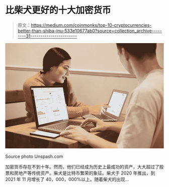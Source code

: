 # 比柴犬更好的十大加密货币

> 原文：<https://medium.com/coinmonks/top-10-cryptocurrencies-better-than-shiba-inu-533e10677ab0?source=collection_archive---------31----------------------->

![](img/80c1d93a12f8ef971db2d6f9a726c6a9.png)

Source photo Unspash.com

加密货币存在不到十年。然而，他们已经成为历史上最成功的资产，大大超过了股票和房地产等传统资产。柴犬是比特币繁荣的象征。柴犬于 2020 年推出，到 2021 年 11 月增长了 40，000，000%以上。随着柴犬的出现…